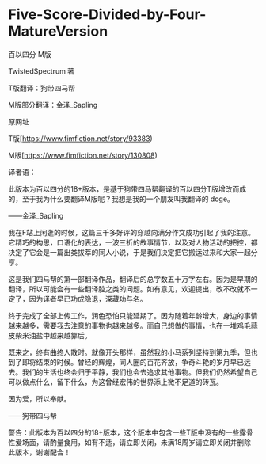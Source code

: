 # Five-Score-Divided-by-Four-MatureVersion
百以四分 M版

TwistedSpectrum 著

T版翻译：狗带四马帮

M版部分翻译：金泽_Sapling

原网址

T版[https://www.fimfiction.net/story/93383)

M版[https://www.fimfiction.net/story/130808)

译者语：

此版本为百以四分的18+版本，是基于狗带四马帮翻译的百以四分T版增改而成的，至于我为什么要翻译M版呢？我想是我的一个朋友叫我翻译的 doge。

——金泽_Sapling

我在F站上闲逛的时候，这篇三千多好评的穿越向满分作文成功引起了我的注意。它精巧的构思，口语化的表达，一波三折的故事情节，以及对人物活动的把控，都决定了它会是一篇出类拔萃的同人小说，于是我们决定把它搬运过来和大家一起分享。

这是我们四马帮的第一部翻译作品，翻译后的总字数五十万字左右。因为是早期的翻译，所以可能会有一些翻译腔之类的问题。如有意见，欢迎提出，改不改就不一定了，因为译者早已功成隐退，深藏功与名。

终于完成了全部上传工作，润色恐怕只能延期了。因为随着年龄增大，身边的事情越来越多，需要我去注意的事物也越来越多。而自己想做的事情，也在一堆鸡毛蒜皮柴米油盐中越来越靠后。

既来之，终有曲终人散时。就像开头那样，虽然我的小马系列坚持到第九季，但也到了即将结束的时候。曾经的辉煌，同人圈的百花齐放，争奇斗艳的岁月早已远去。我们的生活也终会归于平静，我们也会去追求其他事物。但我们仍然希望自己可以做点什么，留下什么，为这曾经宏伟的世界添上微不足道的砖瓦。

因为爱，所以奉献。

——狗带四马帮


警告：此版本为百以四分的18+版本，这个版本中包含一些T版中没有的一些露骨性爱场面，请酌量食用，如有不适，请立即关闭，未满18周岁请立即关闭并删除此版本，谢谢配合！
